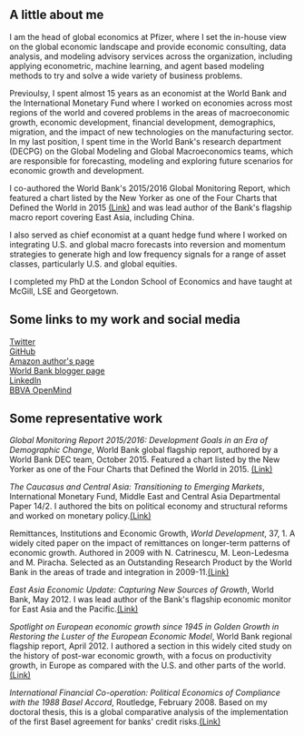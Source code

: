 ## A little about me

I am the head of global economics at Pfizer, where I set the in-house view on the global economic landscape and provide economic consulting, data analysis, and modeling advisory services across the organization, including applying econometric, machine learning, and agent based modeling methods to try and solve a wide variety of business problems. 

Previoulsy, I spent almost 15 years as an economist at the World Bank and the International Monetary Fund where I worked on economies across most regions of the world and covered problems in the areas of macroeconomic growth, economic development, financial development, demographics, migration, and the impact of new technologies on the manufacturing sector. In my last position, I spent time in the World Bank's research department (DECPG) on the Global Modeling and Global Macroeconomics teams, which are responsible for forecasting, modeling and exploring future scenarios for economic growth and development. 

I co-authored the World Bank's 2015/2016 Global Monitoring Report, which featured a chart listed by the New Yorker as one of the Four Charts that Defined the World in 2015 [(Link)](http://goo.gl/0gRo9B) and was lead author of the Bank's flagship macro report covering East Asia, including China.

I also served as chief economist at a quant hedge fund where I worked on integrating U.S. and global macro forecasts into reversion and momentum strategies to generate high and low frequency signals for a range of asset classes, particularly U.S. and global equities. 

I completed my PhD at the London School of Economics and have taught at McGill, LSE and Georgetown.

## Some links to my work and social media
[Twitter](https://twitter.com/brycequillin)  
[GitHub](https://github.com/bquillin12)  
[Amazon author's page](https://www.amazon.com/Bryce-Quillin/e/B001JSCH6W)   
[World Bank blogger page](http://blogs.worldbank.org/team/bryce-quillin)     
[LinkedIn](https://linkedin.com/in/bquillin)  
[BBVA OpenMind](https://www.bbvaopenmind.com/en/authors/bryce-quillin/)

## Some representative work

*Global Monitoring Report 2015/2016: Development Goals in an Era of Demographic Change*, World Bank global flagship report, authored by a World Bank DEC team, October 2015. Featured a chart listed by the New Yorker as one of the Four Charts that Defined the World in 2015. [(Link)](http://www.worldbank.org/gmr)

*The Caucasus and Central Asia: Transitioning to Emerging Markets*, International Monetary Fund, Middle East and Central Asia Departmental Paper 14/2. I authored the bits on political economy and structural reforms and worked on monetary policy.[(Link)](https://www.imf.org/external/pubs/ft/dp/2014/1402mcd.pdf)

Remittances, Institutions and Economic Growth, *World Development*, 37, 1. A widely cited paper on the impact of remittances on longer-term patterns of economic growth. Authored in 2009 with N. Catrinescu, M. Leon-Ledesma and M. Piracha. Selected as an Outstanding Research Product by the World Bank in the areas of trade and integration in 2009-11.[(Link)](https://ideas.repec.org/a/eee/wdevel/v37y2009i1p81-92.html)

*East Asia Economic Update: Capturing New Sources of Growth*, World Bank, May 2012. I was lead author of the Bank's flagship economic monitor for East Asia and the Pacific.[(Link)](http://siteresources.worldbank.org/INTEAPHALFYEARLYUPDATE/Resources/550192-1337701176079/eap-update-may-2012-full-report.pdf)

*Spotlight on European economic growth since 1945 in Golden Growth in Restoring the Luster of the European Economic Model*, World Bank regional flagship report, April 2012. I authored a section in this widely cited study on the history of post-war economic growth, with a focus on productivity growth, in Europe as compared with the U.S. and other parts of the world.[(Link)](http://www.worldbank.org/en/region/eca/publication/golden-growth)

*International Financial Co-operation: Political Economics of Compliance with the 1988 Basel Accord*, Routledge, February 2008. Based on my doctoral thesis, this is a global comparative analysis of the implementation of the first Basel agreement for banks' credit risks.[(Link)](https://www.amazon.com/International-Financial-Co-Operation-Political-Compliance-ebook/dp/B001QEQR0G)



 


